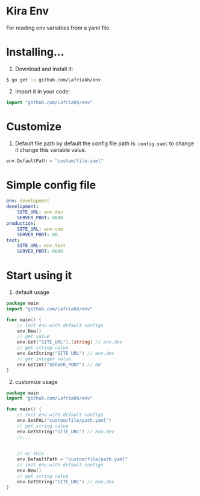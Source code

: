 # Kira Env
For reading env variables from a yaml file.

# Installing...
1. Download and install it:

```sh
$ go get -u github.com/Lafriakh/env
```

2. Import it in your code:

```go
import "github.com/Lafriakh/env"
```

# Customize

1. Default file path
by default the config file path is: `config.yaml` to change it change this variable value.
```go
env.DefaultPath = "custom/file.yaml"
```

# Simple config file
```yaml
env: development
development:
    SITE_URL: env.dev
    SERVER_PORT: 8080
production: 
    SITE_URL: env.com
    SERVER_PORT: 80
test:
    SITE_URL: env.test
    SERVER_PORT: 8080
```
# Start using it
1. default usage
```go
package main
import "github.com/Lafriakh/env"

func main() {
    // init env with default configs
    env.New()
    // get value
    env.Get("SITE_URL").(string) // env.dev
    // get string value
    env.GetString("SITE_URL") // env.dev
    // get integer value
    env.GetInt("SERVER_PORT") // 80
}
```
2. customize usage
```go
package main
import "github.com/Lafriakh/env"

func main() {
    // init env with default configs
    env.SetPAL("custom/file/path.yaml")
    // get string value
    env.GetString("SITE_URL") // env.dev
    //...

    
    // or this
    env.DefaultPath = "custom/file/path.yaml"
    // init env with default configs
    env.New()
    // get string value
    env.GetString("SITE_URL") // env.dev
}
```